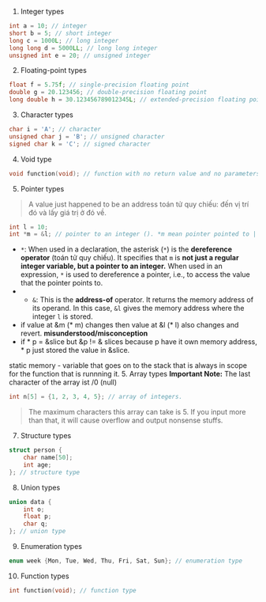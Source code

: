 
1. Integer types
```c
int a = 10; // integer
short b = 5; // short integer
long c = 1000L; // long integer
long long d = 5000LL; // long long integer
unsigned int e = 20; // unsigned integer
```

2. Floating-point types
```c
float f = 5.75f; // single-precision floating point
double g = 20.123456; // double-precision floating point
long double h = 30.123456789012345L; // extended-precision floating point
```

3. Character types
```c
char i = 'A'; // character
unsigned char j = 'B'; // unsigned character
signed char k = 'C'; // signed character
```

4. Void type
```c
void function(void); // function with no return value and no parameters
```

5. Pointer types 
> A value just happened to be an address 
> toán tử quy chiếu: đến vị trí đó và lấy giá trị ở đó về.
```c
int l = 10;
int *m = &l; // pointer to an integer (). *m mean pointer pointed to | &l mean the memory address of l => m pointer pointed to l memory address
```
+ `*`: When used in a declaration, the asterisk (`*`) is the **dereference operator** (toán tử quy chiếu). It specifies that `m` is **not just a regular integer variable, but a pointer to an integer.** When used in an expression, `*` is used to dereference a pointer, i.e., to access the value that the pointer points to.
+ - `&`: This is the **address-of** operator. It returns the memory address of its operand. In this case, `&l` gives the memory address where the integer `l` is stored.
+ if  value at &m (* m) changes then value at &l (* l) also changes and revert. 
**misunderstood/misconception**
+ if * p = &slice but &p != & slices because p have it own memory address, * p just stored the value in &slice. 

static memory - variable that goes on to the stack that is always in  scope for the function that is runnning it.
5. Array types
**Important Note:** The last character of the array ist /0 (null)
```c
int n[5] = {1, 2, 3, 4, 5}; // array of integers. 
```
> The maximum characters this array can take is 5. If you input more than that, it will cause overflow and output nonsense stuffs.

7. Structure types
```c
struct person {
    char name[50];
    int age;
}; // structure type
```

8. Union types
```c
union data {
    int o;
    float p;
    char q;
}; // union type
```

9. Enumeration types
```c
enum week {Mon, Tue, Wed, Thu, Fri, Sat, Sun}; // enumeration type
```

10. Function types
```c
int function(void); // function type
```